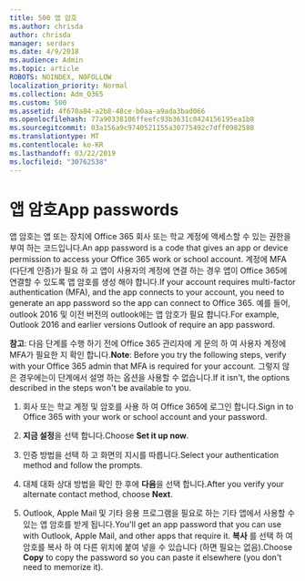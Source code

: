 ```yaml
---
title: 500 앱 암호
ms.author: chrisda
author: chrisda
manager: serdars
ms.date: 4/9/2018
ms.audience: Admin
ms.topic: article
ROBOTS: NOINDEX, NOFOLLOW
localization_priority: Normal
ms.collection: Adm_O365
ms.custom: 500
ms.assetid: 4f670a84-a2b8-48ce-b0aa-a9ada3bad066
ms.openlocfilehash: 77a90338106ffeefc93b3631c0424156195ea1b8
ms.sourcegitcommit: 03a156a9c9740521155a30775492c7dff0982588
ms.translationtype: MT
ms.contentlocale: ko-KR
ms.lasthandoff: 03/22/2019
ms.locfileid: "30762538"
---
```

# <a name="app-passwords"></a><span data-ttu-id="106c5-102">앱 암호</span><span class="sxs-lookup"><span data-stu-id="106c5-102">App passwords</span></span>

<span data-ttu-id="106c5-103">앱 암호는 앱 또는 장치에 Office 365 회사 또는 학교 계정에 액세스할 수 있는 권한을 부여 하는 코드입니다.</span><span class="sxs-lookup"><span data-stu-id="106c5-103">An app password is a code that gives an app or device permission to access your Office 365 work or school account.</span></span> <span data-ttu-id="106c5-104">계정에 MFA (다단계 인증)가 필요 하 고 앱이 사용자의 계정에 연결 하는 경우 앱이 Office 365에 연결할 수 있도록 앱 암호를 생성 해야 합니다.</span><span class="sxs-lookup"><span data-stu-id="106c5-104">If your account requires multi-factor authentication (MFA), and the app connects to your account, you need to generate an app password so the app can connect to Office 365.</span></span> <span data-ttu-id="106c5-105">예를 들어, outlook 2016 및 이전 버전의 outlook에는 앱 암호가 필요 합니다.</span><span class="sxs-lookup"><span data-stu-id="106c5-105">For example, Outlook 2016 and earlier versions Outlook of require an app password.</span></span>
  
 <span data-ttu-id="106c5-106">**참고**: 다음 단계를 수행 하기 전에 Office 365 관리자에 게 문의 하 여 사용자 계정에 MFA가 필요한 지 확인 합니다.</span><span class="sxs-lookup"><span data-stu-id="106c5-106">**Note**: Before you try the following steps, verify with your Office 365 admin that MFA is required for your account.</span></span> <span data-ttu-id="106c5-107">그렇지 않은 경우에는이 단계에서 설명 하는 옵션을 사용할 수 없습니다.</span><span class="sxs-lookup"><span data-stu-id="106c5-107">If it isn't, the options described in the steps won't be available to you.</span></span>
  
1. <span data-ttu-id="106c5-108">회사 또는 학교 계정 및 암호를 사용 하 여 Office 365에 로그인 합니다.</span><span class="sxs-lookup"><span data-stu-id="106c5-108">Sign in to Office 365 with your work or school account and your password.</span></span>
    
2. <span data-ttu-id="106c5-109">**지금 설정**을 선택 합니다.</span><span class="sxs-lookup"><span data-stu-id="106c5-109">Choose **Set it up now**.</span></span>
    
3. <span data-ttu-id="106c5-110">인증 방법을 선택 하 고 화면의 지시를 따릅니다.</span><span class="sxs-lookup"><span data-stu-id="106c5-110">Select your authentication method and follow the prompts.</span></span>
    
4. <span data-ttu-id="106c5-111">대체 대화 상대 방법을 확인 한 후에 **다음**을 선택 합니다.</span><span class="sxs-lookup"><span data-stu-id="106c5-111">After you verify your alternate contact method, choose **Next**.</span></span>
    
5. <span data-ttu-id="106c5-112">Outlook, Apple Mail 및 기타 응용 프로그램을 필요로 하는 기타 앱에서 사용할 수 있는 앱 암호를 받게 됩니다.</span><span class="sxs-lookup"><span data-stu-id="106c5-112">You'll get an app password that you can use with Outlook, Apple Mail, and other apps that require it.</span></span> <span data-ttu-id="106c5-113">**복사** 를 선택 하 여 암호를 복사 하 여 다른 위치에 붙여 넣을 수 있습니다 (하면 필요는 없음).</span><span class="sxs-lookup"><span data-stu-id="106c5-113">Choose **Copy** to copy the password so you can paste it elsewhere (you don't need to memorize it).</span></span> 
    

